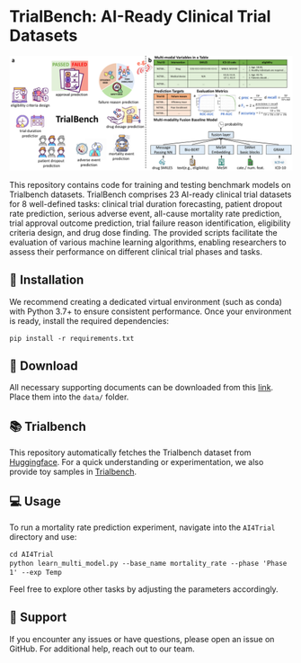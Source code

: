 # TrialBench: AI-Ready Clinical Trial Datasets


<p align="center"><img src="./trial.pdf" alt="logo" width="810px" /></p>

This repository contains code for training and testing benchmark models on Trialbench datasets. TrialBench comprises 23 AI-ready clinical trial datasets for 8 well-defined tasks: clinical trial duration forecasting, patient dropout rate prediction, serious adverse event, all-cause mortality rate prediction, trial approval outcome prediction, trial failure reason identification, eligibility criteria design, and drug dose finding. The provided scripts facilitate the evaluation of various machine learning algorithms, enabling researchers to assess their performance on different clinical trial phases and tasks. 



## 🚀 Installation 
We recommend creating a dedicated virtual environment (such as conda) with Python 3.7+ to ensure consistent performance. Once your environment is ready, install the required dependencies:
```
pip install -r requirements.txt
```

## 🔩 Download
All necessary supporting documents can be downloaded from this [link](https://zjueducn-my.sharepoint.com/:f:/g/personal/yaojunhu_zju_edu_cn/EsgIPd3QyjVMipw6tkPv3hoBRk83HqO4X_laZhf6nD87IA?e=0O8fFi). Place them into the `data/` folder.

## 📚 Trialbench
This repository automatically fetches the Trialbench dataset from [Huggingface](https://huggingface.co/datasets/ML2Healthcare/ClinicalTrialDataset). For a quick understanding or experimentation, we also provide toy samples in [Trialbench]().

## 💻 Usage
To run a mortality rate prediction experiment, navigate into the `AI4Trial` directory and use:
```
cd AI4Trial
python learn_multi_model.py --base_name mortality_rate --phase 'Phase 1' --exp Temp
```
Feel free to explore other tasks by adjusting the parameters accordingly.

## 💼 Support
If you encounter any issues or have questions, please open an issue on GitHub. For additional help, reach out to our team. 



